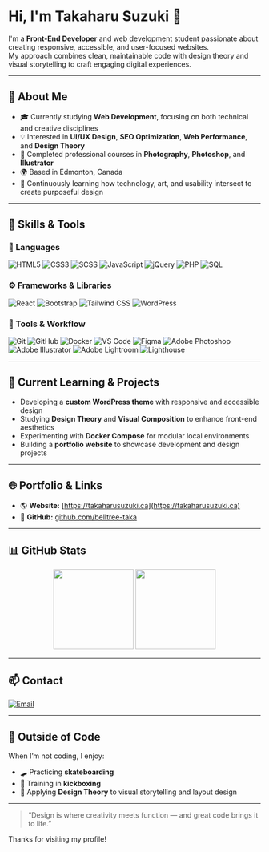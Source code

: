 # Hi, I'm Takaharu Suzuki 👋

I'm a **Front-End Developer** and web development student passionate about creating responsive, accessible, and user-focused websites.  
My approach combines clean, maintainable code with design theory and visual storytelling to craft engaging digital experiences.

---

## 💼 About Me
- 🎓 Currently studying **Web Development**, focusing on both technical and creative disciplines  
- 💡 Interested in **UI/UX Design**, **SEO Optimization**, **Web Performance**, and **Design Theory**  
- 🎨 Completed professional courses in **Photography**, **Photoshop**, and **Illustrator**  
- 🌍 Based in Edmonton, Canada  
- 🌱 Continuously learning how technology, art, and usability intersect to create purposeful design  

---

## 🧠 Skills & Tools

### 🧩 Languages
![HTML5](https://img.shields.io/badge/HTML5-E34F26?style=for-the-badge&logo=HTML5&logoColor=white)
![CSS3](https://img.shields.io/badge/CSS3-1572B6?style=for-the-badge&logo=CSS3&logoColor=white)
![SCSS](https://img.shields.io/badge/SCSS-CC6699?style=for-the-badge&logo=Sass&logoColor=white)
![JavaScript](https://img.shields.io/badge/JavaScript-F7DF1E?style=for-the-badge&logo=JavaScript&logoColor=black)
![jQuery](https://img.shields.io/badge/jQuery-0769AD?style=for-the-badge&logo=jQuery&logoColor=white)
![PHP](https://img.shields.io/badge/PHP-777BB4?style=for-the-badge&logo=PHP&logoColor=white)
![SQL](https://img.shields.io/badge/SQL-003B57?style=for-the-badge&logo=MySQL&logoColor=white)

### ⚙️ Frameworks & Libraries
![React](https://img.shields.io/badge/React-61DAFB?style=for-the-badge&logo=React&logoColor=black)
![Bootstrap](https://img.shields.io/badge/Bootstrap-7952B3?style=for-the-badge&logo=Bootstrap&logoColor=white)
![Tailwind CSS](https://img.shields.io/badge/Tailwind_CSS-06B6D4?style=for-the-badge&logo=Tailwind-CSS&logoColor=white)
![WordPress](https://img.shields.io/badge/WordPress-21759B?style=for-the-badge&logo=WordPress&logoColor=white)

### 🧰 Tools & Workflow
![Git](https://img.shields.io/badge/Git-F05032?style=for-the-badge&logo=Git&logoColor=white)
![GitHub](https://img.shields.io/badge/GitHub-000000?style=for-the-badge&logo=GitHub&logoColor=white)
![Docker](https://img.shields.io/badge/Docker-2496ED?style=for-the-badge&logo=Docker&logoColor=white)
![VS Code](https://img.shields.io/badge/VS_Code-007ACC?style=for-the-badge&logo=Visual-Studio-Code&logoColor=white)
![Figma](https://img.shields.io/badge/Figma-F24E1E?style=for-the-badge&logo=Figma&logoColor=white)
![Adobe Photoshop](https://img.shields.io/badge/Photoshop-31A8FF?style=for-the-badge&logo=Adobe-Photoshop&logoColor=white)
![Adobe Illustrator](https://img.shields.io/badge/Illustrator-FF9A00?style=for-the-badge&logo=Adobe-Illustrator&logoColor=white)
![Adobe Lightroom](https://img.shields.io/badge/Lightroom-31A8FF?style=for-the-badge&logo=Adobe-Lightroom&logoColor=white)
![Lighthouse](https://img.shields.io/badge/Lighthouse-F44B21?style=for-the-badge&logo=Lighthouse&logoColor=white)

---

## 🚀 Current Learning & Projects

- Developing a **custom WordPress theme** with responsive and accessible design  
- Studying **Design Theory** and **Visual Composition** to enhance front-end aesthetics  
- Experimenting with **Docker Compose** for modular local environments  
- Building a **portfolio website** to showcase development and design projects  

---

## 🌐 Portfolio & Links

- 🌎 **Website:** [https://takaharusuzuki.ca](https://takaharusuzuki.ca)  
- 📂 **GitHub:** [github.com/belltree-taka](https://github.com/belltree-taka)

---

## 📊 GitHub Stats

<p align="center">
  <img height="160em" src="https://github-readme-stats.vercel.app/api?username=belltree-taka&show_icons=true&theme=default" />
  <img height="160em" src="https://github-readme-stats.vercel.app/api/top-langs/?username=belltree-taka&layout=compact&theme=default" />
</p>

---

## 📫 Contact

[![Email](https://img.shields.io/badge/Email-D14836?style=for-the-badge&logo=Gmail&logoColor=white)](mailto:taka.webtree@gmail.com)

---

## 🌸 Outside of Code

When I’m not coding, I enjoy:  
- 🛹 Practicing **skateboarding**  
- 🥊 Training in **kickboxing**  
- 🎨 Applying **Design Theory** to visual storytelling and layout design  

---

> “Design is where creativity meets function — and great code brings it to life.”  

Thanks for visiting my profile!
